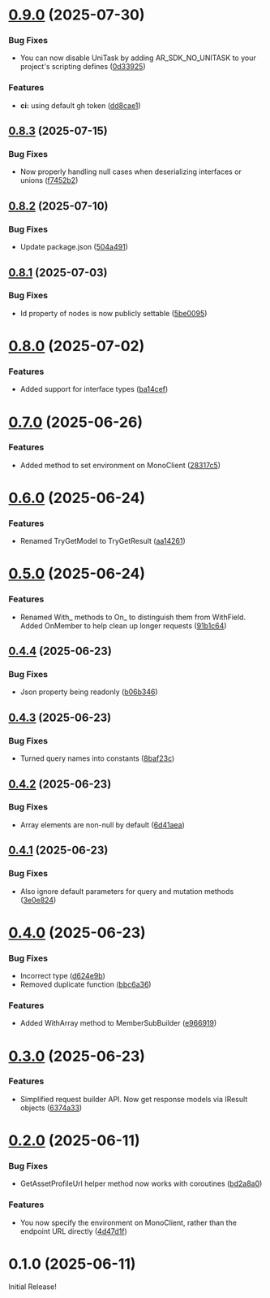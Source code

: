 # [0.9.0](https://github.com/futureversecom/sdk-unity-asset-register/compare/v0.8.3...v0.9.0) (2025-07-30)


### Bug Fixes

* You can now disable UniTask by adding AR_SDK_NO_UNITASK to your project's scripting defines ([0d33925](https://github.com/futureversecom/sdk-unity-asset-register/commit/0d3392558a4d83f8c4490db3816a0e53d63246e4))


### Features

* **ci:** using default gh token ([dd8cae1](https://github.com/futureversecom/sdk-unity-asset-register/commit/dd8cae1d47cc775fdd7e1fa3405529dd55ef5050))



## [0.8.3](https://github.com/futureversecom/sdk-unity-asset-register/compare/v0.8.2...v0.8.3) (2025-07-15)


### Bug Fixes

* Now properly handling null cases when deserializing interfaces or unions ([f7452b2](https://github.com/futureversecom/sdk-unity-asset-register/commit/f7452b20733345be91e77ac4c9f51c2a2232e49b))



## [0.8.2](https://github.com/futureversecom/sdk-unity-asset-register/compare/v0.8.1...v0.8.2) (2025-07-10)


### Bug Fixes

* Update package.json ([504a491](https://github.com/futureversecom/sdk-unity-asset-register/commit/504a4915806d7e676de2901dcecbbd9d60b74285))



## [0.8.1](https://github.com/futureversecom/sdk-unity-asset-register/compare/v0.8.0...v0.8.1) (2025-07-03)


### Bug Fixes

* Id property of nodes is now publicly settable ([5be0095](https://github.com/futureversecom/sdk-unity-asset-register/commit/5be0095567beae59f5a88e65629c919132aead1b))



# [0.8.0](https://github.com/futureversecom/sdk-unity-asset-register/compare/v0.7.0...v0.8.0) (2025-07-02)


### Features

* Added support for interface types ([ba14cef](https://github.com/futureversecom/sdk-unity-asset-register/commit/ba14cef71cfbb9ac7a8572d8a2befcd6513c80ec))



# [0.7.0](https://github.com/futureversecom/sdk-unity-asset-register/compare/v0.6.0...v0.7.0) (2025-06-26)


### Features

* Added method to set environment on MonoClient ([28317c5](https://github.com/futureversecom/sdk-unity-asset-register/commit/28317c5f264500242bc084e62f5f2b4033ca494f))



# [0.6.0](https://github.com/futureversecom/sdk-unity-asset-register/compare/v0.5.0...v0.6.0) (2025-06-24)


### Features

* Renamed TryGetModel to TryGetResult ([aa14261](https://github.com/futureversecom/sdk-unity-asset-register/commit/aa14261f71f1c7ed0eb55bb0e0003de260532020))



# [0.5.0](https://github.com/futureversecom/sdk-unity-asset-register/compare/v0.4.4...v0.5.0) (2025-06-24)


### Features

* Renamed With_ methods to On_ to distinguish them from WithField. Added OnMember to help clean up longer requests ([91b1c64](https://github.com/futureversecom/sdk-unity-asset-register/commit/91b1c646e258c1772f85ecad1719dda54f5fbd4f))



## [0.4.4](https://github.com/futureversecom/sdk-unity-asset-register/compare/v0.4.3...v0.4.4) (2025-06-23)


### Bug Fixes

* Json property being readonly ([b06b346](https://github.com/futureversecom/sdk-unity-asset-register/commit/b06b346c2bf9f6bb162dc61e35c4ae54ae4c19e4))



## [0.4.3](https://github.com/futureversecom/sdk-unity-asset-register/compare/v0.4.2...v0.4.3) (2025-06-23)


### Bug Fixes

* Turned query names into constants ([8baf23c](https://github.com/futureversecom/sdk-unity-asset-register/commit/8baf23ca120045dde3ba3854ec03873472cfe24b))



## [0.4.2](https://github.com/futureversecom/sdk-unity-asset-register/compare/v0.4.1...v0.4.2) (2025-06-23)


### Bug Fixes

* Array elements are non-null by default ([6d41aea](https://github.com/futureversecom/sdk-unity-asset-register/commit/6d41aea6dac5ecab10dd0b41d257dbc19844f8b7))



## [0.4.1](https://github.com/futureversecom/sdk-unity-asset-register/compare/v0.4.0...v0.4.1) (2025-06-23)


### Bug Fixes

* Also ignore default parameters for query and mutation methods ([3e0e824](https://github.com/futureversecom/sdk-unity-asset-register/commit/3e0e824caf62deb6e715c929b5aef4c6988d146f))



# [0.4.0](https://github.com/futureversecom/sdk-unity-asset-register/compare/v0.3.0...v0.4.0) (2025-06-23)


### Bug Fixes

* Incorrect type ([d624e9b](https://github.com/futureversecom/sdk-unity-asset-register/commit/d624e9b8b7c70e5732af9ed3de12cf2540770d41))
* Removed duplicate function ([bbc6a36](https://github.com/futureversecom/sdk-unity-asset-register/commit/bbc6a36a84f6c35478d9daf2f9c573051ffe27fb))


### Features

* Added WithArray method to MemberSubBuilder ([e966919](https://github.com/futureversecom/sdk-unity-asset-register/commit/e96691920dfd002d2a71655af47c03eaa35179a7))



# [0.3.0](https://github.com/futureversecom/sdk-unity-asset-register/compare/v0.2.0...v0.3.0) (2025-06-23)


### Features

* Simplified request builder API. Now get response models via IResult objects ([6374a33](https://github.com/futureversecom/sdk-unity-asset-register/commit/6374a33d4b170f4f50eec829654213eace691354))



# [0.2.0](https://github.com/futureversecom/sdk-unity-asset-register/compare/v0.1.0...v0.2.0) (2025-06-11)


### Bug Fixes

* GetAssetProfileUrl helper method now works with coroutines ([bd2a8a0](https://github.com/futureversecom/sdk-unity-asset-register/commit/bd2a8a0ad89e6d7854ba33afe14ded73890a8856))


### Features

* You now specify the environment on MonoClient, rather than the endpoint URL directly ([4d47d1f](https://github.com/futureversecom/sdk-unity-asset-register/commit/4d47d1f2a1e03d92857aefbe254c4197a679e07d))



# 0.1.0 (2025-06-11)

Initial Release!
